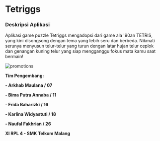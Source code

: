 # Tetriggs

### Deskripsi Aplikasi
Aplikasi game puzzle Tetriggs mengadopsi dari game ala '90an TETRIS, yang kini disongsong dengan tema yang lebih seru dan berbeda. Nikmati serunya menyusun telur-telur yang turun dengan latar hujan telur ceplok dan genangan kuning telur yang siap mengganggu fokus mata kamu saat bermain!

![promotions](https://cloud.githubusercontent.com/assets/22098189/24828664/3017fb30-1c8c-11e7-9755-c269561eeabb.jpg)


**Tim Pengembang:**

**- Arkhab Maulana / 07**

**- Bima Putra Annaba / 11**

**- Frida Baharizki / 16**

**- Karlina Widyastuti / 18**

**- Naufal Fakhrian / 26**

**XI RPL 4 - SMK Telkom Malang**
